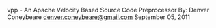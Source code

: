 vpp - An Apache Velocity Based Source Code Preprocessor
By: Denver Coneybeare <denver.coneybeare@gmail.com>
September 05, 2011

